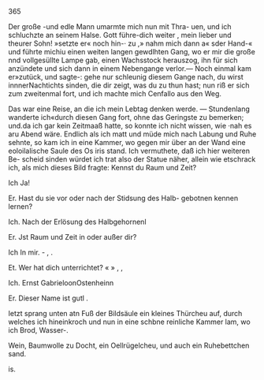 365

Der große -und edle Mann umarmte mich nun mit Thra-
uen, und ich schluchzte an seinem Halse. Gott führe-dich
weiter , mein lieber und theurer Sohn! »setzte er« noch hin-·
zu ,» nahm mich dann a« sder Hand-« und führte michiu
einen weiten langen gewdlhten Gang, wo er mir die große
nnd vollgesüllte Lampe gab, einen Wachsstock herauszog,
ihn für sich anzündete und sich dann in einem Nebengange
verlor.— Noch einmal kam er»zutück, und sagte-: gehe nur
schleunig diesem Gange nach, du wirst innnerNachtichts
sinden, die dir zeigt, was du zu thun hast; nun riß er sich
zum zweitenmal fort, und ich machte mich Cenfallo aus
den Weg.

Das war eine Reise, an die ich mein Lebtag denken
werde. — Stundenlang wanderte ich«durch diesen Gang
fort, ohne das Geringste zu bemerken; und.da ich gar kein
Zeitmaaß hatte, so konnte ich nicht wissen, wie ·nah es aru
Abend wäre. Endlich als ich matt und müde mich nach
Labung und Ruhe sehnte, so kam ich in eine Kammer, wo
gegen mir über an der Wand eine eoloilalische Saule des
Os iris stand. Ich vermuthete, daß ich hier weiteren Be-
scheid sinden würdet ich trat also der Statue näher, allein
wie etschrack ich, als mich dieses Bild fragte: Kennst du
Raum und Zeit?

Ich Ja!

Er. Hast du sie vor oder nach der Stidsung des Halb-
gebotnen kennen lernen?

Ich. Nach der Erlösung des Halbgehornenl

Er. Jst Raum und Zeit in oder außer dir?

Ich In mir. - , .

Et. Wer hat dich unterrichtet? « » , ,

Ich. Ernst GabrieloonOstenheinn

Er. Dieser Name ist gutl .

Ietzt sprang unten atn Fuß der Bildsäule ein kleines
Thürcheu auf, durch welches ich hineinkroch und nun in
eine schbne reinliche Kammer lam, wo ich Brod, Wasser-.

Wein, Baumwolle zu Docht, ein Oellrügelcheu, und auch
ein Ruhebettchen sand.

is.

